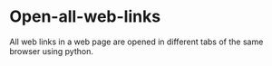 # Open-all-web-links
All web links in a web page are opened in different tabs of the same browser using python.
